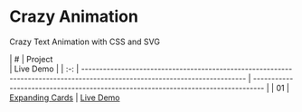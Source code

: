# Crazy Animation

Crazy Text Animation with CSS and SVG

| # | Project  
     | Live Demo                      |
| :-: | --------------------------------------------------------------------------------------------------------------------------- | --------------------------------------------------------------------------------- |
| 01  | [Expanding Cards](https://github.com/Fm-Afzal/animation/tree/main/animation-svg-css)                             | [Live Demo]()  